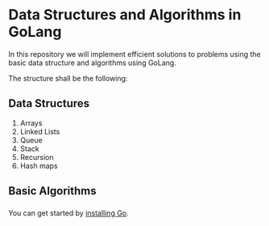 # Data Structures and Algorithms in GoLang

In this repository we will implement efficient solutions to problems using the basic data structure and algorithms using GoLang.

The structure shall be the following:

## Data Structures

1. Arrays
2. Linked Lists
3. Queue
4. Stack
5. Recursion
6. Hash maps

## Basic Algorithms
###

You can get started by [installing Go](https://golang.org/dl/).
